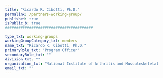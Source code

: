 ```yaml
---
title: "Ricardo R. Cibotti, Ph.D."
permalink: /partners-working-group/
published: true
isPublic_b: true
########################################

type_txt: working-groups
workingGroupCategory_txt: members
name_txt: "Ricardo R. Cibotti, Ph.D."
primaryRole_txt: "Program Officer"
secondaryRole_txt: ""
division_txt: ""
organization_txt: "National Institute of Arthritis and Musculoskeletal and Skin Diseases (NIAMS)"
email_txt: ""
---
```

